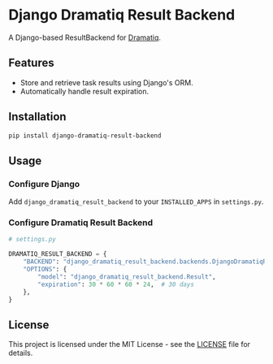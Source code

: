 # Django Dramatiq Result Backend

A Django-based ResultBackend for [Dramatiq](https://dramatiq.io/).

## Features

- Store and retrieve task results using Django's ORM.
- Automatically handle result expiration.

## Installation

```bash
pip install django-dramatiq-result-backend
```

## Usage

### Configure Django

Add `django_dramatiq_result_backend` to your `INSTALLED_APPS` in `settings.py`.

### Configure Dramatiq Result Backend

```python
# settings.py

DRAMATIQ_RESULT_BACKEND = {
    "BACKEND": "django_dramatiq_result_backend.backends.DjangoDramatiqResultBackend",
    "OPTIONS": {
        "model": "django_dramatiq_result_backend.Result",
        "expiration": 30 * 60 * 60 * 24,  # 30 days
    },
}

```

## License

This project is licensed under the MIT License - see the [LICENSE](LICENSE) file for details.

